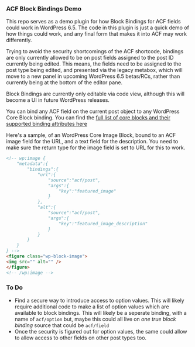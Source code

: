 ### ACF Block Bindings Demo

This repo serves as a demo plugin for how Block Bindings for ACF fields could work in WordPress 6.5. The code in this plugin is just a quick demo of how things could work, and any final form that makes it into ACF may work differently.

Trying to avoid the security shortcomings of the ACF shortcode, bindings are only currently allowed to be on post fields assigned to the post ID currently being edited. This means, the fields need to be assigned to the post type being edited, and presented via the legacy metabox, which will move to a new panel in upcoming WordPress 6.5 betas/RCs, rather than currently being at the bottom of the editor pane.

Block Bindings are currently only editable via code view, although this will become a UI in future WordPress releases.

You can bind any ACF field on the current post object to any WordPress Core Block binding. You can find the [full list of core blocks and their supported binding attributes here](https://developer.wordpress.org/news/2024/02/20/introducing-block-bindings-part-1-connecting-custom-fields/)

Here's a sample, of an WordPress Core Image Block, bound to an ACF image field for the URL, and a text field for the description. You need to make sure the return type for the image field is set to URL for this to work.

```html
<!-- wp:image {
	"metadata":{
		"bindings":{
			"url":{
				"source":"acf/post",
				"args":{
					"key":"featured_image"
				}
			},
			"alt":{
				"source":"acf/post",
				"args":{
					"key":"featured_image_description"
				}
			}
		}
	}
} -->
<figure class="wp-block-image">
<img src="" alt="" />
</figure>
<!-- /wp:image -->
```

### To Do
- Find a secure way to introduce access to option values. This will likely require additional code to make a list of option values which are available to block bindings. This will likely be a seperate binding, with a name of `acf/option` but, maybe this could all live on _one true block binding_ source that could be `acf/field`
- Once the security is figured out for option values, the same could allow to allow access to other fields on other post types too.
